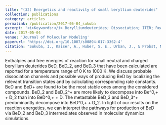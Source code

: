 ```yaml
---
title: "(32) Energetics and reactivity of small beryllium deuterides"
collection: publications
category: articles
permalink: /publication/2017-05-04_sukuba
excerpt: '<i>Keywords:</i> Berylliumdeuterides; Dissociation; ITER; Reactivity; Quantum-chemical calculations; Molecular dynamics'
date: 2017-05-04
venue: 'Journal of Molecular Modeling'
paperurl: 'https://doi.org/10.1007/s00894-017-3362-4'
citation: "Sukuba, I., Kaiser, A., Huber, S. E., Urban, J., & Probst, M. (2017). Energetics and reactivity of small beryllium deuterides. <i>Journal of Molecular Modeling, 23</i>, 203."
---
```


Enthalpies and free energies of reaction for small neutral and charged beryllium deuterides BeD, BeD_2, and BeD_3 that have been calculated are reported for a temperature range of 0 K to 1000 K. We discuss probable dissociation channels and possible ways of producing BeD by localizing the relevant transition states and by calculating corresponding rate constants. BeD and BeD+ are found to be the most stable ones among the considered compounds. BeD_2 and BeD_2^+ are more likely to decompose into Be^0,+ + D_2 than into BeD^0,+ + D. The metastable BeD_3 and BeD_3^+ predominantly decompose into BeD^0,+ + D_2. In light of our results on the reaction energetics, we can interpret the pathways for production of BeD via BeD_2 and BeD_3 intermediates observed in molecular dynamics simulations.